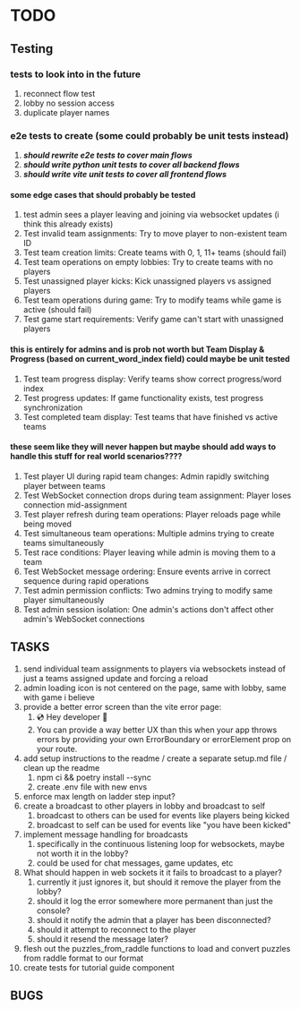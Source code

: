 # TODO

## Testing

### tests to look into in the future

1. reconnect flow test
2. lobby no session access
3. duplicate player names

### e2e tests to create (some could probably be unit tests instead)

1. ***should rewrite e2e tests to cover main flows***
2. ***should write python unit tests to cover all backend flows***
3. ***should write vite unit tests to cover all frontend flows***

#### some edge cases that should probably be tested

1. test admin sees a player leaving and joining via websocket updates (i think this already exists)
2. Test invalid team assignments: Try to move player to non-existent team ID
3. Test team creation limits: Create teams with 0, 1, 11+ teams (should fail)
4. Test team operations on empty lobbies: Try to create teams with no players
5. Test unassigned player kicks: Kick unassigned players vs assigned players
6. Test team operations during game: Try to modify teams while game is active (should fail)
7. Test game start requirements: Verify game can't start with unassigned players

#### this is entirely for admins and is prob not worth but Team Display & Progress (based on current_word_index field) could maybe be unit tested

1. Test team progress display: Verify teams show correct progress/word index
2. Test progress updates: If game functionality exists, test progress synchronization
3. Test completed team display: Test teams that have finished vs active teams

#### these seem like they will never happen but maybe should add ways to handle this stuff for real world scenarios????

1. Test player UI during rapid team changes: Admin rapidly switching player between teams
2. Test WebSocket connection drops during team assignment: Player loses connection mid-assignment
3. Test player refresh during team operations: Player reloads page while being moved
4. Test simultaneous team operations: Multiple admins trying to create teams simultaneously
5. Test race conditions: Player leaving while admin is moving them to a team
6. Test WebSocket message ordering: Ensure events arrive in correct sequence during rapid operations
7. Test admin permission conflicts: Two admins trying to modify same player simultaneously
8. Test admin session isolation: One admin's actions don't affect other admin's WebSocket connections

## TASKS

1. send individual team assignments to players via websockets instead of just a teams assigned update and forcing a reload
2. admin loading icon is not centered on the page, same with lobby, same with game i believe
3. provide a better error screen than the vite error page:
   1. 💿 Hey developer 👋
   2. You can provide a way better UX than this when your app throws errors by providing your own ErrorBoundary or errorElement prop on your route.
4. add setup instructions to the readme / create a separate setup.md file / clean up the readme
   1. npm ci && poetry install --sync
   2. create .env file with new envs
5. enforce max length on ladder step input?
6. create a broadcast to other players in lobby and broadcast to self
   1. broadcast to others can be used for events like players being kicked
   2. broadcast to self can be used for events like "you have been kicked"
7. implement message handling for broadcasts
   1. specifically in the continuous listening loop for websockets, maybe not worth it in the lobby?
   2. could be used for chat messages, game updates, etc
8. What should happen in web sockets it it fails to broadcast to a player?
   1. currently it just ignores it, but should it remove the player from the lobby?
   2. should it log the error somewhere more permanent than just the console?
   3. should it notify the admin that a player has been disconnected?
   4. should it attempt to reconnect to the player
   5. should it resend the message later?
9. flesh out the puzzles_from_raddle functions to load and convert puzzles from raddle format to our format
10. create tests for tutorial guide component

## BUGS
